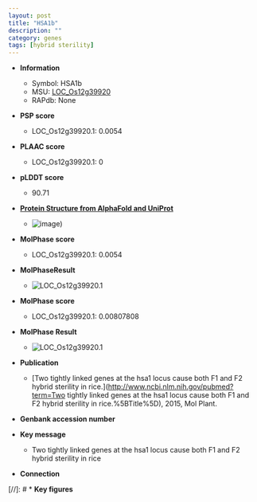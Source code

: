 ```yaml
---
layout: post
title: "HSA1b"
description: ""
category: genes
tags: [hybrid sterility]
---
```


* **Information**  
    + Symbol: HSA1b  
    + MSU: [LOC_Os12g39920](http://rice.plantbiology.msu.edu/cgi-bin/ORF_infopage.cgi?orf=LOC_Os12g39920)  
    + RAPdb: None  

* **PSP score**  
    + LOC_Os12g39920.1: 0.0054 

* **PLAAC score**  
    + LOC_Os12g39920.1: 0 

* **pLDDT score**
    + 90.71

* **[Protein Structure from AlphaFold and UniProt](https://www.uniprot.org/uniprotkb/Q2QMV2/entry#structure)**
    + ![image](https://ricepsp.github.io/images/Q2/AF-Q2QMV2-F1.png))

* **MolPhase score**
    + LOC_Os12g39920.1: 0.0054

* **MolPhaseResult**
    + ![LOC_Os12g39920.1](https://ricepsp.github.io/pictures/LOC_Os12g/LOC_Os12g39920.1.png)

* **MolPhase score**
    + LOC_Os12g39920.1: 0.00807808

* **MolPhase Result**
    + ![LOC_Os12g39920.1](https://304243504.github.io/Pictures/LOC_Os12g/LOC_Os12g39920.1.png)

* **Publication**  
    + [Two tightly linked genes at the hsa1 locus cause both F1 and F2 hybrid sterility in rice.](http://www.ncbi.nlm.nih.gov/pubmed?term=Two tightly linked genes at the hsa1 locus cause both F1 and F2 hybrid sterility in rice.%5BTitle%5D), 2015, Mol Plant.

* **Genbank accession number**  

* **Key message**  
    + Two tightly linked genes at the hsa1 locus cause both F1 and F2 hybrid sterility in rice

* **Connection**  

[//]: # * **Key figures**  


